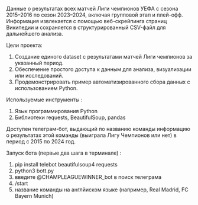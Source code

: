 Данные о результатах всех матчей Лиги чемпионов УЕФА с сезона 2015–2016 по сезон 2023–2024, включая групповой этап и плей-офф. Информация извлекается с помощью веб-скрейпинга страниц Википедии и сохраняется в структурированный CSV-файл для дальнейшего анализа.

Цели проекта:
1) Создание единого dataset с результатами матчей Лиги чемпионов за указанный период.
2) Обеспечение простого доступа к данным для анализа, визуализации или исследований.
3) Продемонстрировать пример автоматизированного сбора данных с использованием Python.
   
Используемые инструменты :
1) Язык программирования Python
2) Библиотеки requests, BeautifulSoup, pandas

Доступен телеграм-бот, выдающий по названию команды информацию о результатах этой команды (выиграла Лигу Чемпионов или нет) в период с 2015 по 2024 год.

Запуск бота (первые два шага в терминале) :
1) pip install telebot beautifulsoup4 requests
2) python3 bott.py
3) введите @CHAMPLEAGUEWINNER_bot в поиск телеграма
4) /start
5) название команды на англйиском языке (например, Real Madrid, FC Bayern Munich)
